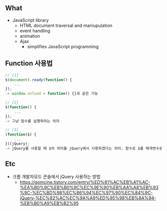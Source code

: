 
## What

- JavaScript library
    - HTML document traversal and maniupulation
    - event handling
    - animation
    - Ajax
        - simplifies JavaScript programming

## Function 사용법

```js
// [1] 
$(document).ready(function() {
	...
});
-> window.onload = function() {}과 같은 기능

// [2]
$(function() {
	...
});
-> 그냥 함수를 실행하라는 의미

// [3] 
(function($) {
	...
})(jQuery);
-> jQuery를 사용할 때 $의 의미를 jQuery에서 사용하겠다는 의미; 함수로 $를 매개변수로 넘기는 것.
```

## Etc
- 크롬 개발자모드 콘솔에서 jQuery 사용하는 방법
    - https://gomcine.tistory.com/entry/%ED%81%AC%EB%A1%AC-%EA%B0%9C%EB%B0%9C%EC%9E%90%EB%AA%A8%EB%93%9C-%EC%BD%98%EC%86%94%EC%97%90%EC%84%9C-jQuery-%EC%82%AC%EC%9A%A9%ED%95%98%EB%8A%94-%EB%B0%A9%EB%B2%95